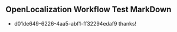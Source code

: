 ## OpenLocalization Workflow Test MarkDown
* d01de649-6226-4aa5-abf1-ff32294edaf9 thanks!

<!--HONumber=Aug16_HO1-->


